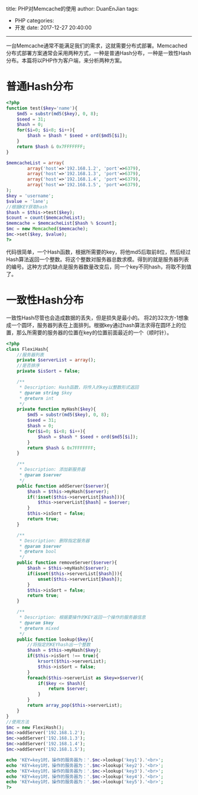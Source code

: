 title: PHP对Memcache的使用
author: DuanEnJian
tags:
  - PHP
categories:
  - 开发
date: 2017-12-27 20:40:00
---
一台Memcache通常不能满足我们的需求，这就需要分布式部署。Memcached分布式部署方案通常会采用两种方式，一种是普通Hash分布，一种是一致性Hash分布。本篇将以PHP作为客户端，来分析两种方案。
# 普通Hash分布
```php    
<?php
function test($key='name'){
    $md5 = substr(md5($key), 0, 8);
    $seed = 31;
    $hash = 0;
    for($i=0; $i<8; $i++){
        $hash = $hash * $seed + ord($md5[$i]);
    }
    return $hash & 0x7FFFFFFF;
}

$memcacheList = array(
        array('host'=>'192.168.1.2', 'port'=>6379),
        array('host'=>'192.168.1.3', 'port'=>6379),
        array('host'=>'192.168.1.4', 'port'=>6379),
        array('host'=>'192.168.1.5', 'port'=>6379),
);
$key = 'username';
$value = 'lane';
//根据KEY获取hash
$hash = $this->test($key);
$count = count($memcacheList);
$memcache = $memcacheList[$hash % $count];
$mc = new Memcached($memcache);
$mc->set($key, $value);
?>
```
代码很简单，一个Hash函数，根据所需要的key，将他md5后取前8位，然后经过Hash算法返回一个整数。将这个整数对服务器总数求模。得到的就是服务器列表的编号。这种方式的缺点是服务器数量改变后，同一个key不同hash，将取不到值了。

# 一致性Hash分布
一致性Hash尽管也会造成数据的丢失，但是损失是最小的。
将2的32次方-1想象成一个圆环，服务器列表在上面排列。根据key通过hash算法求得在圆环上的位置，那么所需要的服务器的位置在key的位置前面最近的一个（顺时针）。
```php    
<?php
class FlexiHash{
    //服务器列表
    private $serverList = array();
    //是否排序
    private $isSort = false;

    /**
     * Description: Hash函数，将传入的key以整数形式返回
     * @param string $key
     * @return int
     */
    private function myHash($key){
        $md5 = substr(md5($key), 0, 8);
        $seed = 31;
        $hash = 0;
        for($i=0; $i<8; $i++){
            $hash = $hash * $seed + ord($md5[$i]);
        }
        return $hash & 0x7FFFFFFF;
    }

    /**
     * Description: 添加新服务器
     * @param $server
     */
    public function addServer($server){
        $hash = $this->myHash($server);
        if(!isset($this->serverList[$hash])){
            $this->serverList[$hash] = $server;
        }
        $this->isSort = false;
        return true;
    }

    /**
     * Description: 删除指定服务器
     * @param $server
     * @return bool
     */
    public function removeServer($server){
        $hash = $this->myHash($server);
        if(isset($this->serverList[$hash])){
            unset($this->serverList[$hash]);
        }
        $this->isSort = false;
        return true;
    }

    /**
     * Description: 根据要操作的KEY返回一个操作的服务器信息
     * @param $key
     * @return mixed
     */
    public function lookup($key){
        //将指定的KEYhash出一个整数
        $hash = $this->myHash($key);
        if($this->isSort !== true){
            krsort($this->serverList);
            $this->isSort = false;
        }
        foreach($this->serverList as $key=>$server){
            if($key <= $hash){
                return $server;
            }
        }
        return array_pop($this->serverList);
    }
}
//使用方法
$mc = new FlexiHash();
$mc->addServer('192.168.1.2');
$mc->addServer('192.168.1.3');
$mc->addServer('192.168.1.4');
$mc->addServer('192.168.1.5');

echo 'KEY=key1时，操作的服务器为：'.$mc->lookup('key1').'<br>';
echo 'KEY=key1时，操作的服务器为：'.$mc->lookup('key2').'<br>';
echo 'KEY=key1时，操作的服务器为：'.$mc->lookup('key3').'<br>';
echo 'KEY=key1时，操作的服务器为：'.$mc->lookup('key4').'<br>';
echo 'KEY=key1时，操作的服务器为：'.$mc->lookup('key5').'<br>';
?>
```